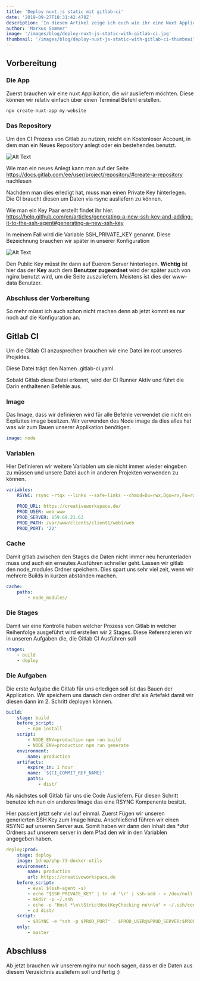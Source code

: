 ```yaml
---
title: 'Deploy nuxt.js static mit gitlab-ci'
date: '2019-09-27T18:31:42.478Z'
description: 'In diesem Artikel zeige ich euch wie ihr eine Nuxt Application mit der Gitlab-CI bauen und auf dem Server ausrollen könne.'
author: 'Markus Sommer'
image: '/images/blog/deploy-nuxt-js-static-with-gitlab-ci.jpg'
thumbnail: '/images/blog/deploy-nuxt-js-static-with-gitlab-ci-thumbnail.jpg'
---
```


## Vorbereitung

### Die App

Zuerst brauchen wir eine nuxt Applikation, die wir ausliefern möchten.
Diese können wir relativ einfach über einen Terminal Befehl erstellen.

```bash
npx create-nuxt-app my-website
```

### Das Repository

Um den CI Prozess von Gitlab zu nutzen, reicht ein Kostenloser Account, in dem man ein Neues Repository anlegt oder ein bestehendes benutzt.

![Alt Text](https://thepracticaldev.s3.amazonaws.com/i/3j0m2pr0yn2wf6x6qt8x.jpg)

Wie man ein neues Anlegt kann man auf der Seite https://docs.gitlab.com/ee/user/project/repository/#create-a-repository nachlesen

Nachdem man dies erledigt hat, muss man einen Private Key hinterlegen. Die CI braucht diesen um Daten via rsync ausliefern zu können.

Wie man ein Key Paar erstellt findet ihr hier. https://help.github.com/en/articles/generating-a-new-ssh-key-and-adding-it-to-the-ssh-agent#generating-a-new-ssh-key

In meinem Fall wird die Variable SSH_PRIVATE_KEY genannt. Diese Bezeichnung brauchen wir später in unserer Konfiguration

![Alt Text](https://thepracticaldev.s3.amazonaws.com/i/ix24yyppgtjru8gq3bj9.jpg)

Den Public Key müsst ihr dann auf Euerem Server hinterlegen. **Wichtig** ist hier das der **Key** auch dem **Benutzer zugeordnet** wird der später auch von nginx benutzt wird, um die Seite auszuliefern. Meistens ist dies der www-data Benutzer.

### Abschluss der Vorbereitung

So mehr müsst ich auch schon nicht machen denn ab jetzt kommt es nur noch auf die Konfiguration an.

## Gitlab CI

Um die Gitlab CI anzusprechen brauchen wir eine Datei im root unseres Projektes.

Diese Datei trägt den Namen .gitlab-ci.yaml.

Sobald Gitlab diese Datei erkennt, wird der CI Runner Aktiv und führt die Darin enthaltenen Befehle aus.

### Image

Das Image, dass wir definieren wird für alle Befehle verwendet die nicht ein Explizites image besitzen. Wir verwenden des Node image da dies alles hat was wir zum Bauen unserer Applikation benötigen.

```yaml
image: node
```

### Variablen

Hier Definieren wir weitere Variablen um sie nicht immer wieder eingeben zu müssen und unsere Datei auch in anderen Projekten verwenden zu können.

```yaml
variables:
    RSYNC: rsync -rtqx --links --safe-links --chmod=Du=rwx,Dgo=rx,Fu=rw,Fog=r --delete

    PROD_URL: https://creativeworkspace.de/
    PROD_USER: web_www
    PROD_SERVER: 159.69.21.63
    PROD_PATH: /var/www/clients/client1/web1/web
    PROD_PORT: '22'
```

### Cache

Damit gitlab zwischen den Stages die Daten nicht immer neu herunterladen muss und auch ein erneutes Ausführen schneller geht. Lassen wir gitlab den node_modules Ordner speichern. Dies spart uns sehr viel zeit, wenn wir mehrere Builds in kurzen abständen machen.

```yaml
cache:
    paths:
        - node_modules/
```

### Die Stages

Damit wir eine Kontrolle haben welcher Prozess von Gitlab in welcher Reihenfolge ausgeführt wird erstellen wir 2 Stages.
Diese Referenzieren wir in unseren Aufgaben die, die Gitlab CI Ausführen soll

```yaml
stages:
    - build
    - deploy
```

### Die Aufgaben

Die erste Aufgabe die Gitlab für uns erledigen soll ist das Bauen der Application. Wir speichern uns danach den ordner _dist_ als Artefakt damit wir diesen dann im 2. Schritt deployen können.

```yaml
build:
    stage: build
    before_script:
        - npm install
    script:
        - NODE_ENV=production npm run build
        - NODE_ENV=production npm run generate
    environment:
        name: production
    artifacts:
        expire_in: 1 hour
        name: '${CI_COMMIT_REF_NAME}'
        paths:
            - dist/
```

Als nächstes soll Gitlab für uns die Code Ausliefern.
Für diesen Schritt benutze ich nun ein anderes Image das eine RSYNC Kompenente besitzt.

Hier passiert jetzt sehr viel auf einmal. Zuerst Fügen wir unseren generierten SSH Key zum Image hinzu. Anschließend führen wir einen RSYNC auf unseren Server aus. Somit haben wir dann den Inhalt des \*_dist_ Ordners auf unserem server in dem Pfad den wir in den Variablen angegeben haben.

```yaml
deploy:prod:
    stage: deploy
    image: 1drop/php-73-docker-utils
    environment:
        name: production
        url: https://creativeworkspace.de
    before_script:
        - eval $(ssh-agent -s)
        - echo "$SSH_PRIVATE_KEY" | tr -d '\r' | ssh-add - > /dev/null
        - mkdir -p ~/.ssh
        - echo -e "Host *\n\tStrictHostKeyChecking no\n\n" > ~/.ssh/config
        - cd dist/
    script:
        - $RSYNC -e "ssh -p $PROD_PORT" . $PROD_USER@$PROD_SERVER:$PROD_PATH
    only:
        - master
```

## Abschluss

Ab jetzt brauchen wir unserem nginx nur noch sagen, dass er die Daten aus diesem Verzeichnis ausliefern soll und fertig :)
